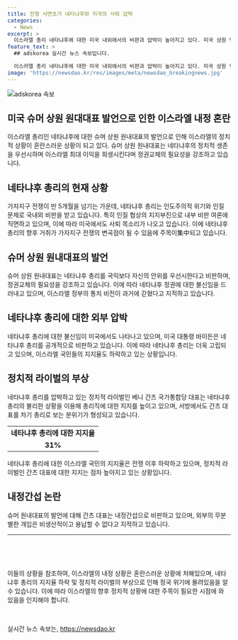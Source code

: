 ```yaml
---
title: 전쟁 사면초가 네타냐후와 미국의 사퇴 압박
categories:
  - News
excerpt: >
  이스라엘 총리 네타냐후에 대한 미국 내외에서의 비판과 압박이 높아지고 있다. 미국 상원 민주당 일인자인 슈머 원내대표는 네타냐후의 인질 협상과 정치적 소멸에 대해 비판하며, 정권 교체가 필요하다고 주장했다. 또한 미국 대통령 조 바이든 역시 네타냐후의 이스라엘 지원에 대한 의문을 제기하며 비판했다. 이에 네타냐후는 국내외에서의 압박 속에 지지율 하락과 라이벌 간츠 대표의 부상으로 인해 고립되고 있는 상황이다. 이로 인해 네타냐후 총리의 향후 거취가 전쟁의 변곡점이 될 것으로 보이며, 정치적인 파장이 불거지고 있다.
feature_text: >
  ## adskorea 실시간 뉴스 속보입니다.

  이스라엘 총리 네타냐후에 대한 미국 내외에서의 비판과 압박이 높아지고 있다. 미국 상원 민주당 일인자인 슈머 원내대표는 네타냐후의 인질 협상과 정치적 소멸에 대해 비판하며, 정권 교체가 필요하다고 주장했다. 또한 미국 대통령 조 바이든 역시 네타냐후의 이스라엘 지원에 대한 의문을 제기하며 비판했다. 이에 네타냐후는 국내외에서의 압박 속에 지지율 하락과 라이벌 간츠 대표의 부상으로 인해 고립되고 있는 상황이다. 이로 인해 네타냐후 총리의 향후 거취가 전쟁의 변곡점이 될 것으로 보이며, 정치적인 파장이 불거지고 있다.
image: 'https://newsdao.kr/res/images/meta/newsdao_breakingnews.jpg'
---
```


<p><img src="https://newsdao.kr/res/images/meta/newsdao_breakingnews.jpg" alt="adskorea 속보" /></p>

<h2>미국 슈머 상원 원대대표 발언으로 인한 이스라엘 내정 혼란</h2>

<p data-ke-size="size16">이스라엘 총리인 네타냐후에 대한 슈머 상원 원내대표의 발언으로 인해 이스라엘의 정치적 상황이 혼란스러운 상황이 되고 있다. 슈머 상원 원내대표는 네타냐후의 정치적 생존을 우선시하며 이스라엘 최대 이익을 희생시킨다며 정권교체의 필요성을 강조하고 있습니다.</p>

<h2 data-ke-size="size26">네타냐후 총리의 현재 상황</h2>

<p data-ke-size="size16">가자지구 전쟁이 만 5개월을 넘기는 가운데, 네타냐후 총리는 인도주의적 위기와 인질 문제로 국내외 비판을 받고 있습니다. 특히 인질 협상의 지지부진으로 내부 비판 여론에 직면하고 있으며, 이에 따라 미국에서도 사퇴 목소리가 나오고 있습니다. 이에 네타냐후 총리의 향후 거취가 가자지구 전쟁의 변곡점이 될 수 있음에 주목이集中되고 있습니다.</p>

<h2 data-ke-size="size26">슈머 상원 원내대표의 발언</h2>

<p data-ke-size="size16">슈머 상원 원내대표는 네타냐후 총리를 국익보다 자신의 안위를 우선시한다고 비판하며, 정권교체의 필요성을 강조하고 있습니다. 이에 따라 네타냐후 정권에 대한 불신임을 드러내고 있으며, 이스라엘 정부의 통치 비전이 과거에 갇혔다고 지적하고 있습니다.</p>

<h2 data-ke-size="size26">네타냐후 총리에 대한 외부 압박</h2>

<p data-ke-size="size16">네타냐후 총리에 대한 불신임이 미국에서도 나타나고 있으며, 미국 대통령 바이든은 네타냐후 총리를 공개적으로 비판하고 있습니다. 이에 따라 네타냐후 총리는 더욱 고립되고 있으며, 이스라엘 국민들의 지지율도 하락하고 있는 상황입니다.</p>

<h2 data-ke-size="size26">정치적 라이벌의 부상</h2>

<p data-ke-size="size16">네타냐후 총리를 압박하고 있는 정치적 라이벌인 베니 간츠 국가통합당 대표는 네타냐후 총리의 불리한 상황을 이용해 총리직에 대한 지지를 높이고 있으며, 서방에서도 간츠 대표를 차기 총리로 보는 분위기가 형성되고 있습니다.</p>

<table>
  <tr>
    <td style="text-align: center; height: 17px;"><b>네타냐후 총리에 대한 지지율</b></td>
  </tr>
  <tr>
    <td style="text-align: center; height: 17px;"><b>31%</b></td>
  </tr>
</table>

<p data-ke-size="size16">네타냐후 총리에 대한 이스라엘 국민의 지지율은 전쟁 이후 하락하고 있으며, 정치적 라이벌인 간츠 대표에 대한 지지는 점차 높아지고 있는 상황입니다.</p>

<h2 data-ke-size="size26">내정간섭 논란</h2>

<p data-ke-size="size16">슈머 원내대표의 발언에 대해 간츠 대표는 내정간섭으로 비판하고 있으며, 외부의 무분별한 개입은 비생산적이고 용납할 수 없다고 지적하고 있습니다.</p>

<hr>

<p data-ke-size="size16">&nbsp;</p>

<p data-ke-size="size16">&nbsp;</p>

<p>이들의 상황을 참조하여, 이스라엘의 내정 상황은 혼란스러운 상황에 처해있으며, 네타냐후 총리의 지지율 하락 및 정치적 라이벌의 부상으로 인해 정국 위기에 몰려있음을 알 수 있습니다. 이에 따라 이스라엘의 향후 정치적 상황에 대한 주목이 필요한 시점에 와 있음을 인지해야 합니다.</p>

<p data-ke-size="size16">&nbsp;</p>
실시간 뉴스 속보는, <a href="https://newsdao.kr" rel="dofollow">https://newsdao.kr</a>


